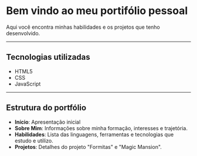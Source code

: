 # Bem vindo ao meu portifólio pessoal 

Aqui você encontra minhas habilidades e os projetos que tenho desenvolvido.

---

## Tecnologias utilizadas

- HTML5
- CSS
- JavaScript

---

## Estrutura do portfólio

- **Início**: Apresentação inicial
- **Sobre Mim**: Informações sobre minha formação, interesses e trajetória.
- **Habilidades**: Lista das linguagens, ferramentas e tecnologias que estudo e utilizo.
- **Projetos**: Detalhes do projeto "Formitas" e "Magic Mansion".
